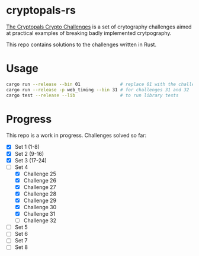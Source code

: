# cryptopals-rs
[The Cryptopals Crypto Challenges](https://cryptopals.com/) is a set of crytography challenges aimed at practical examples of breaking badly implemented crytpography.

This repo contains solutions to the challenges written in Rust.

# Usage
```bash
cargo run --release --bin 01               # replace 01 with the challenge to run
cargo run --release -p web_timing --bin 31 # for challenges 31 and 32
cargo test --release --lib                 # to run library tests
```

# Progress
This repo is a work in progress. Challenges solved so far:
- [x] Set 1 (1-8)
- [x] Set 2 (9-16)
- [x] Set 3 (17-24)
- [ ] Set 4
  - [x] Challenge 25
  - [x] Challenge 26
  - [x] Challenge 27
  - [x] Challenge 28
  - [x] Challenge 29
  - [x] Challenge 30
  - [x] Challenge 31
  - [ ] Challenge 32
- [ ] Set 5
- [ ] Set 6
- [ ] Set 7
- [ ] Set 8
